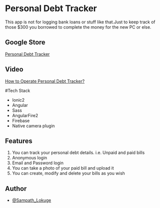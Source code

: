 # Personal Debt Tracker

This app is not for logging bank loans or stuff like that.Just to keep track of those $300 you borrowed to complete the money for
the new PC or else.

## Google Store

[Personal Debt Tracker](https://goo.gl/qjnJpz) 

## Video

[How to Operate Personal Debt Tracker?](https://youtu.be/2Q4sTTSl42k) 

#Tech Stack

- Ionic2
- Angular
- Sass
- AngularFire2
- Firebase
- Native camera plugin

## Features

1. You can track your personal debt details. i.e. Unpaid and paid bills
2. Anonymous login 
3. Email and Password login
4. You can take a photo of your paid bill and upload it
5. You can create, modify and delete your bills as you wish 

## Author

- [@Sampath_Lokuge](https://twitter.com/Sampath_Lokuge) 



